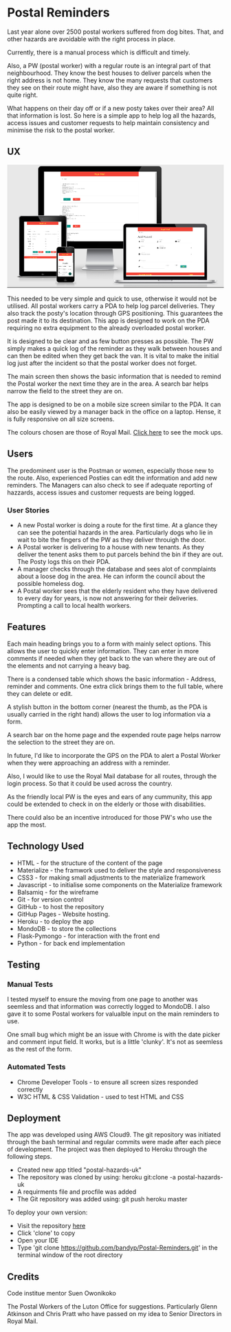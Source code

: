 # Postal Reminders
Last year alone over 2500 postal workers suffered from dog bites. That, and other hazards are avoidable 
with the right process in place.

Currently, there is a manual process which is difficult and timely.  

Also, a PW (postal worker) with a regular route is an integral part of that neighbourhood. They know the 
best houses to deliver parcels when the right address is not home. 
They know the many requests that customers they see on their route might have, also they are aware if something is not quite right. 

What happens on their day off or if a new posty takes over their area? All that information
is lost. So here is a simple app to help log all the hazards, access issues and customer requests 
to help maintain consistency and minimise the risk to the postal worker.

## UX
![Postal Reminders](library/Responsive_Postal.PNG)

This needed to be very simple and quick to use, otherwise it would not be utilised. All postal workers 
carry a PDA to help log parcel deliveries. They also track the posty's location through GPS positioning. This 
guarantees the post made it to its destination. This app is designed to work on the PDA requiring no extra 
equipment to the already overloaded postal worker.

It is designed to be clear and as few button presses as possible. The PW simply makes a quick log of the 
reminder as they walk between houses and can then be edited when they get back the van. It is vital 
to make the initial log just after the incident so that the postal worker does not forget.

The main screen then shows the basic information that is needed to remind the Postal worker 
the next time they are in the area. A search bar helps narrow the field to the street they are on.

The app is designed to be on a mobile size screen similar to the PDA. It can also be easily viewed 
by a manager back in the office on a laptop. Hense, it is fully responsive on all size screens.

The colours chosen are those of Royal Mail. [Click here](library/Postal.pdf) to see the mock ups.

## Users
The predominent user is the Postman or women, especially those new to the route. Also, experienced 
Posties can edit the information and add new reminders. The Managers can also check to see
if adequate reporting of hazzards, access issues and customer requests are being logged.

### User Stories
* A new Postal worker is doing a route for the first time. At a glance they can see the potential hazards in the area. Particularly dogs who lie in wait to bite the fingers of the PW as they deliver throuigh the door.
* A Postal worker is delivering to a house with new tenants. As they deliver the tenent asks them to put parcels behind the bin if they are out. The Posty logs this on their PDA.
* A manager checks through the database and sees alot of conmplaints about a loose dog in the area. He can inform the council about the possible homeless dog.
* A Postal worker sees that the elderly resident who they have delivered to every day for years, is now not answering for their deliveries. Prompting a call to local health workers.

## Features
Each main heading brings you to a form with mainly select options. This allows the user to quickly enter information.
They can enter in more comments if needed when they get back to the van where they are out of the elements and not carrying a heavy bag.

There is a condensed table which shows the basic information - Address, reminder and comments. One extra click
brings them to the full table, where they can delete or edit. 

A stylish button in the bottom corner (nearest the thumb, as the PDA is usually carried in the right hand) allows 
the user to log information via a form.

A search bar on the home page and the expended route page helps narrow the selection to the street they are on.

In future, I'd like to incorporate the GPS on the PDA to alert a Postal Worker when they were approaching an address with a reminder.

Also, I would like to use the Royal Mail database for all routes, through the login process. So that it could be used across the country.

As the friendly local PW is the eyes and ears of any cummunity, this app could be extended to check in on the elderly or those with disabilities. 

There could also be an incentive introduced for those PW's who use the app the most.

## Technology Used
* HTML - for the structure of the content of the page
* Materialize - the framwork used to deliver the style and responsiveness
* CSS3 - for making small adjustments to the materialize framework
* Javascript - to initialise some components on the Materialize framework
* Balsamiq - for the wireframe
* Git - for version control
* GitHub - to host the repository
* GitHup Pages - Website hosting.
* Heroku - to deploy the app
* MondoDB - to store the collections
* Flask-Pymongo - for interaction with the front end
* Python - for back end implementation

## Testing

### Manual Tests
I tested myself to ensure the moving from one page to another was seemless and 
that information was correctly logged to MondoDB.
I also gave it to some Postal workers for valualble input on the main reminders to use.

One small bug which might be an issue with Chrome is with the date picker and comment input field. 
It works, but is a little 'clunky'. It's not as seemless as the rest of the form.

### Automated Tests
* Chrome Developer Tools - to ensure all screen sizes responded correctly
* W3C HTML & CSS Validation - used to test HTML and CSS

## Deployment
The app was developed using AWS Cloud9. The git repository was initiated through 
the bash terminal and regular commits were made after each piece of development. 
The project was then deployed to Heroku through the following steps.

* Created new app titled "postal-hazards-uk"
* The repository was cloned by using: heroku git:clone -a postal-hazards-uk
* A requirments file and procfile was added
* The Git repository was added using: git push heroku master

To deploy your own version:
* Visit the repository [here](https://github.com/bandyp/Postal-Reminders)
* Click 'clone' to copy
* Open your IDE
* Type 'git clone https://github.com/bandyp/Postal-Reminders.git' in the terminal window of the root directory

## Credits
Code institue mentor Suen Owonikoko

The Postal Workers of the Luton Office for suggestions. Particularly Glenn Atkinson and Chris Pratt who have passed on my idea to Senior Directors in Royal Mail.